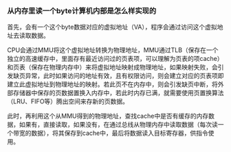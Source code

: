 ### 从内存里读一个byte计算机内部是怎么样实现的

首先，会有一个这个byte数据对应的虚拟地址（VA），程序会通过访问这个虚拟地址去读取数据。

CPU会通过MMU将这个虚拟地址转换为物理地址，MMU通过TLB（保存在一个独立的高速缓存中，里面存有最近访问过的页表项，可以理解为页表的项cache）和页表（保存在物理内存中）来将虚拟地址映射成物理地址，如果映射失败，会引发缺页异常，此时如果访问的地址有效，且有权限访问，则会建立对应的页表项即建立此虚拟地址到物理地址的映射。若此页不在内存中，则会引发缺页中断，将外部存储器中保存的页数据置换入内存中，若此时内存已满，就需要使用页置换算法（LRU、FIFO等）腾出空间来存新的页数据。

此时，再利用这个从MMU得到的物理地址，查找cache中是否有缓存的内存数据，如果有，直接读取，如果没有，在通过总线从物理内存中读取数据（每次读一个带宽的数据），将其保存到cache中，最后将数据读入目标寄存器，供指令使用。

